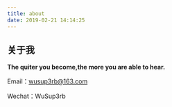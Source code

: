 ```yaml
---
title: about
date: 2019-02-21 14:14:25
---
```


## 关于我

**The quiter you become,the more you are able to hear.**



Email：wusup3rb@163.com

Wechat：WuSup3rb